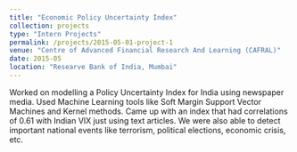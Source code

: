 ```yaml
---
title: "Economic Policy Uncertainty Index"
collection: projects
type: "Intern Projects"
permalink: /projects/2015-05-01-project-1
venue: "Centre of Advanced Financial Research And Learning (CAFRAL)"
date: 2015-05
location: "Researve Bank of India, Mumbai"
---
```


Worked on modelling a Policy Uncertainty Index for India using newspaper media. Used Machine Learning tools like Soft Margin Support Vector Machines and Kernel methods. Came up with an index that had correlations of 0.61 with Indian VIX just using text articles. We were also able to detect important national events like terrorism, political elections, economic crisis, etc.